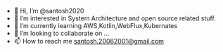 - 👋 Hi, I’m @santosh2020
- 👀 I’m interested in System Architecture and open source related stuff.
- 🌱 I’m currently learning AWS,Kotlin,WebFlux,Kubernates
- 💞️ I’m looking to collaborate on ...
- 📫 How to reach me santosh.20062001@gmail.com

<!---
santosh2020/santosh2020 is a ✨ special ✨ repository because its `README.md` (this file) appears on your GitHub profile.
You can click the Preview link to take a look at your changes.
--->
